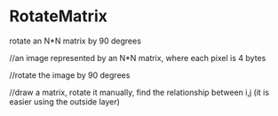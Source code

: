 # RotateMatrix
rotate an N*N matrix by 90 degrees

 //an image represented by an N*N matrix, where each pixel is 4 bytes
 
 //rotate the image by 90 degrees
 
 //draw a matrix, rotate it manually, find the relationship between i,j (it is easier using the outside layer)
    
